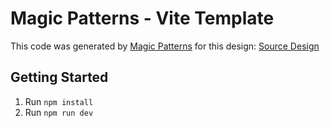 # Magic Patterns - Vite Template

This code was generated by [Magic Patterns](https://magicpatterns.com) for this design: [Source Design](https://www.magicpatterns.com/c/1vvpeelmdsbv7jyrepfy4c)

## Getting Started

1. Run `npm install`
2. Run `npm run dev`
